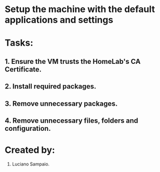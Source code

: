# Setup the machine with the default applications and settings

# Tasks:

## 1. Ensure the VM trusts the HomeLab's CA Certificate.

## 2. Install required packages.

## 3. Remove unnecessary packages.

## 4. Remove unnecessary files, folders and configuration.

# Created by: 

1. Luciano Sampaio.
